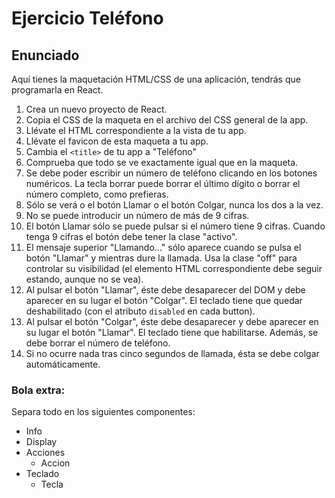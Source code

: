 # Ejercicio Teléfono

## Enunciado

Aquí tienes la maquetación HTML/CSS de una aplicación, tendrás que programarla en React.

1. Crea un nuevo proyecto de React.
2. Copia el CSS de la maqueta en el archivo del CSS general de la app.
3. Llévate el HTML correspondiente a la vista de tu app.
4. Llévate el favicon de esta maqueta a tu app.
5. Cambia el `<title>` de tu app a "Teléfono"
6. Comprueba que todo se ve exactamente igual que en la maqueta.
7. Se debe poder escribir un número de teléfono clicando en los botones numéricos. La tecla borrar puede borrar el último dígito o borrar el número completo, como prefieras.
8. Sólo se verá o el botón Llamar o el botón Colgar, nunca los dos a la vez.
9. No se puede introducir un número de más de 9 cifras.
10. El botón Llamar sólo se puede pulsar si el número tiene 9 cifras. Cuando tenga 9 cifras el botón debe tener la clase "activo".
11. El mensaje superior "Llamando..." sólo aparece cuando se pulsa el botón "Llamar" y mientras dure la llamada. Usa la clase "off" para controlar su visibilidad (el elemento HTML correspondiente debe seguir estando, aunque no se vea).
12. Al pulsar el botón "Llamar", éste debe desaparecer del DOM y debe aparecer en su lugar el botón "Colgar". El teclado tiene que quedar deshabilitado (con el atributo `disabled` en cada button).
13. Al pulsar el botón "Colgar", éste debe desaparecer y debe aparecer en su lugar el botón "Llamar". El teclado tiene que habilitarse. Además, se debe borrar el número de teléfono.
14. Si no ocurre nada tras cinco segundos de llamada, ésta se debe colgar automáticamente.

### Bola extra:

Separa todo en los siguientes componentes:

- Info
- Display
- Acciones
  - Accion
- Teclado
  - Tecla
